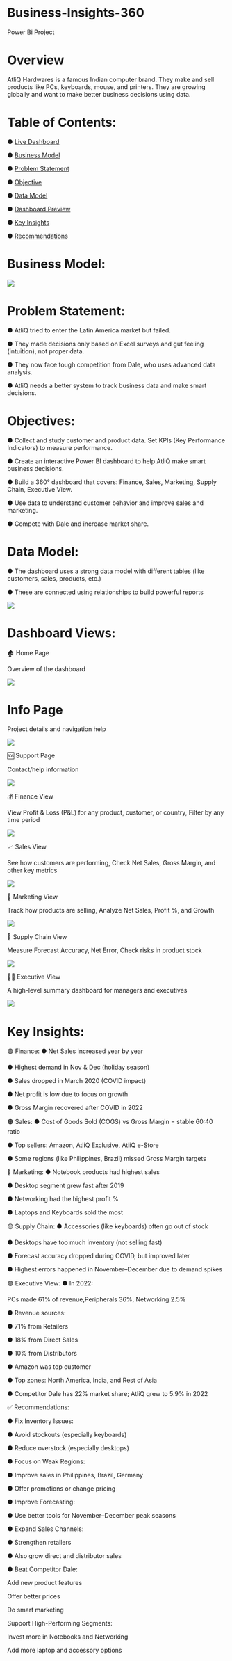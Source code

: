 # Business-Insights-360

Power Bi Project

# Overview

AtliQ Hardwares is a famous Indian computer brand. They make and sell products like PCs, keyboards, mouse, and printers.
They are growing globally and want to make better business decisions using data.

# Table of Contents:

● [Live Dashboard](#live-dashboard)

● [Business Model](#Business-model)

● [Problem Statement](#problem-statement)

● [Objective](#objective)

● [Data Model](#data-model)

● [Dashboard Preview](#dashboard-preview)

● [Key Insights](#key-Insights)

● [Recommendations](#recommendations)

# Business Model:
![](bi%360%atliq%business%model.png)


# Problem Statement:

● AtliQ tried to enter the Latin America market but failed. 

● They made decisions only based on Excel surveys and gut feeling (intuition), not proper data. 

● They now face tough competition from Dale, who uses advanced data analysis. 

● AtliQ needs a better system to track business data and make smart decisions.

# Objectives:

● Collect and study customer and product data. Set KPIs (Key Performance Indicators) to measure performance. 

● Create an interactive Power BI dashboard to help AtliQ make smart business decisions.

● Build a 360° dashboard that covers: Finance, Sales, Marketing, Supply Chain, Executive View.

● Use data to understand customer behavior and improve sales and marketing.

● Compete with Dale and increase market share.

# Data Model:

● The dashboard uses a strong data model with different tables (like customers, sales, products, etc.)

● These are connected using relationships to build powerful reports


![](data%model.png)

# Dashboard Views:

🏠 Home Page

Overview of the dashboard

![](home%page.png)

# Info Page

Project details and navigation help

![](Info-%.png)

🆘 Support Page

Contact/help information

![](support.png)

💰 Finance View

View Profit & Loss (P&L) for any product, customer, or country, Filter by any time period

![](finance%view.png)

📈 Sales View

See how customers are performing, Check Net Sales, Gross Margin, and other key metrics

![](sales%view.png)

📣 Marketing View

Track how products are selling, Analyze Net Sales, Profit %, and Growth

![](market%view.png)

🚚 Supply Chain View

Measure Forecast Accuracy, Net Error, Check risks in product stock

![](supplychain%view.png)

🧑‍💼 Executive View

A high-level summary dashboard for managers and executives

![](excecutive%view.png)

# Key Insights:
🟢 Finance:
● Net Sales increased year by year

● Highest demand in Nov & Dec (holiday season)

● Sales dropped in March 2020 (COVID impact)

● Net profit is low due to focus on growth

● Gross Margin recovered after COVID in 2022

🟠 Sales:
● Cost of Goods Sold (COGS) vs Gross Margin = stable 60:40 ratio

● Top sellers: Amazon, AtliQ Exclusive, AtliQ e-Store

● Some regions (like Philippines, Brazil) missed Gross Margin targets

🔵 Marketing:
● Notebook products had highest sales

● Desktop segment grew fast after 2019

● Networking had the highest profit %

● Laptops and Keyboards sold the most

🟡 Supply Chain:
● Accessories (like keyboards) often go out of stock

● Desktops have too much inventory (not selling fast)

● Forecast accuracy dropped during COVID, but improved later

● Highest errors happened in November–December due to demand spikes

🟣 Executive View:
● In 2022:

PCs made 61% of revenue,Peripherals 36%, Networking 2.5%

● Revenue sources:

● 71% from Retailers

● 18% from Direct Sales

● 10% from Distributors

● Amazon was top customer

● Top zones: North America, India, and Rest of Asia

● Competitor Dale has 22% market share; AtliQ grew to 5.9% in 2022

✅ Recommendations:

● Fix Inventory Issues:

● Avoid stockouts (especially keyboards)

● Reduce overstock (especially desktops)

● Focus on Weak Regions:

● Improve sales in Philippines, Brazil, Germany

● Offer promotions or change pricing

● Improve Forecasting:

● Use better tools for November–December peak seasons

● Expand Sales Channels:
 
● Strengthen retailers

● Also grow direct and distributor sales

● Beat Competitor Dale:

Add new product features

Offer better prices

Do smart marketing

Support High-Performing Segments:

Invest more in Notebooks and Networking

Add more laptop and accessory options
